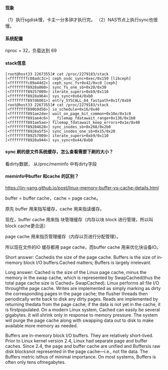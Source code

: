#### 现象

（1）执行sgdisk慢，卡主一分多钟才执行完。
（2）NAS节点上执行sync也很慢。

#### 系统配置

nproc = 32，负载达到 69

#### stack信息

    [root@host33 2267355]# cat /proc/2279183/stack
    [<ffffffffc08adc3c>] ceph_osdc_sync+0xec/0x150 [libceph]
    [<ffffffffc09a44d2>] ceph_sync_fs+0x42/0xc0 [ceph]
    [<ffffffff8928a860>] sync_fs_one_sb+0x20/0x30
    [<ffffffff89257009>] iterate_supers+0xb9/0x110
    [<ffffffff8928a964>] sys_sync+0x64/0xb0
    [<ffffffff897d6001>] entry_SYSCALL_64_fastpath+0x1f/0xb9 
    [root@host33 2267355]# cat /proc/2279183/stack
    [<ffffffff890b9d56>] io_schedule+0x16/0x40
    [<ffffffff891ae2de>] wait_on_page_bit_common+0x10e/0x1c0
    [<ffffffff891ae4c6>] __filemap_fdatawait_range+0x136/0x1b0
    [<ffffffff891ae5ae>] filemap_fdatawait_keep_errors+0x1e/0x40
    [<ffffffff89284628>] sync_inodes_sb+0x268/0x2b0
    [<ffffffff8928a5f5>] sync_inodes_one_sb+0x15/0x20
    [<ffffffff89257009>] iterate_supers+0xb9/0x110
    [<ffffffff8928a944>] sys_sync+0x44/0xb0 

#### sync 刷的是文件系统缓存，怎么查看需要下刷的大小？

看dirty数据， 从/proc/meminfo 中有dirty字段

#### meminfo中buffer 和cache 的区别？

https://jin-yang.github.io/post/linux-memory-buffer-vs-cache-details.html

buffer = buffer cache，cache = page cache。 

原先 buffer 用来指写缓存，cache 用来指读缓存。

现在，buffer cache 用来指 块管理缓存（内存以块 block 进行管理，所以叫block cache更合适）

page cache 用来指页管理缓存（内存以页进行分配管理）。

所以现在文件的IO 缓存都用 page cache，而buffer cache 用来优化块设备IO。

Short answer: Cachedis the size of the page cache. Buffers is the size of in-memory block I/O buffers.Cached matters; Buffers is largely irrelevant.

Long answer: Cached is the size of the Linux page cache, minus the memory in the swap cache, which is represented by SwapCached(thus the total page cache size is Cached+ SwapCached). Linux performs all file I/O throughthe page cache. Writes are implemented as simply marking as dirty the corresponding pages in the page cache; the flusher threads then periodically write back to disk any dirty pages. Reads are implemented by returning thedata from the page cache; if the data is not yet in the cache, it is firstpopulated. On a modern Linux system, Cached can easily be several gigabytes. It will shrink only in response to memory pressure. The system will purge the page cache along with swapping data out to disk to make available more memory as needed.

Buffers are in-memory block I/O buffers. They are relatively short-lived. Prior to Linux kernel version 2.4, Linux had separate page and buffer caches. Since 2.4, the page and buffer cache are unified and Buffersis raw disk blocksnot represented in the page cache—i.e., not file data. The Buffers metric isthus of minimal importance. On most systems, Buffers is often only tens ofmegabytes.
